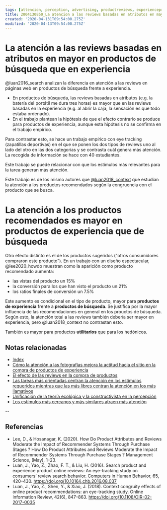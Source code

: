 ```yaml
---
tags: [attencion, perception, advertising, productreviews, experienceproducts, searchproducts, eyetracking, Notebooks/attention, Notebooks/perception]
title: 2004130850_La atencion a las reviews basadas en atributos en mayor en productos de búsqueda que en experiencia
created: '2020-04-131T09:54:00.275Z'
modified: '2020-04-13T09:54:00.275Z'
---
```


# La atención a las reviews basadas en atributos en mayor en productos de búsqueda que en experiencia

 @luan2016_search analizan la diferencia en atención a las reviews en páginas web en productos de búsqueda frente a experiencia.

 - En productos de búsqueda, las reviews basadas en atributos (e.g. la batería del portátil me dura tres horas) es mayor que en las reviews basadas en la experiencia (e.g. al abrir la caja, la sensación es que todo estaba ordenado).
 - En el trabajo plantean la hipótesis de que el efecto contrario se produce para productos de experiencia, aunque esta hipótesis no se confirma en el trabajo empírico.

 Para contrastar esto, se hace un trabajo empírico con eye tracking (zapatillas deportivas) en el que se ponen los dos tipos de reviews uno al lado del otro en las dos categorías y se contrasta cuál genera más atención. La recogida de información se hace con 40 estudiantes.

Este trabajo se puede relacionar con que los estímulos más relevantes para la tarea generan más atención.

 Este trabajo es de los mismo autores que [@luan2018_context](2003281654_atencion_recomendaciones_congruencia_productos.md) que estudian la atención a los productos recomendados según la congruencia con el producto que se busca.

# La atención a los productos recomendados es mayor en productos de experiencia que de búsqueda

Otro efecto distinto es el de los productos sugeridos ("otros consumidores compraron este producto"). En un trabajo con un diseño espectacular, @lee2020_howdo muestran como la aparición como producto recomendado aumenta:

- las vistas del producto un 15%
- la conversión para los que han visto el producto un 21%
- los ratios finales de conversión un 7.5%

Este aumento es condicional en el tipo de producto, mayor  para **productos de experiencia** frente a **productos de búsqueda**. Se justifica por la mayor influencia de las recomendaciones en general en los prouctos de búsqueda. Según esto, la atención total a las reviews también debería ser mayor en experiencia, pero @luan2018_context no contrastan esto.

También es mayor para productos **utilitarios**  que para los hedónicos.
 

## Notas relacionadas

- [Index](_2003101705_index.md)
- [Cómo la atención a las fotografías mejora la actitud hacia el sitio en la compra de productos de experiencia](2003210809_atencionfotos_productosexperiencia.md)
- [El efecto de las reviews en la compra de productos](2005031821_efectodelasreviews_compra_productos.md)
- [Las tareas más orientadas centran la atención en los estímulos requeridos mientras que las más libres centran la atención en los más llamativos](2003220949_eyetracking_measures_differ_bytask.md)
- [Unificación de la teoría ecológica y la constructivista en la percepción](2003161131_unificacion_percepcion_ecologia_construccion.md)
- [Los estímulos más cercanos y más similares atraen más atención](2003260716_estimulosproximosysimilares_atencion.md)
 
--
## Referencias

- Lee, D., & Hosanagar, K. (2020). How Do Product Attributes and Reviews Moderate the Impact of Recommender Systems Through Purchase Stages ? How Do Product Attributes and Reviews Moderate the Impact of Recommender Systems Through Purchase Stages ? Management Science, (May), 1–23.
- Luan, J., Yao, Z., Zhao, F. T., & Liu, H. (2016). Search product and experience product online reviews: An eye-tracking study on consumers’ review search behavior. Computers in Human Behavior, 65, 420–430. https://doi.org/10.1016/j.chb.2016.08.037
- Luan, J., Yao, Z., Shen, Y., & Xiao, J. (2018). Context congruity effects of online product recommendations: an eye-tracking study. Online Information Review, 42(6), 847–863. https://doi.org/10.1108/OIR-02-2017-0035
